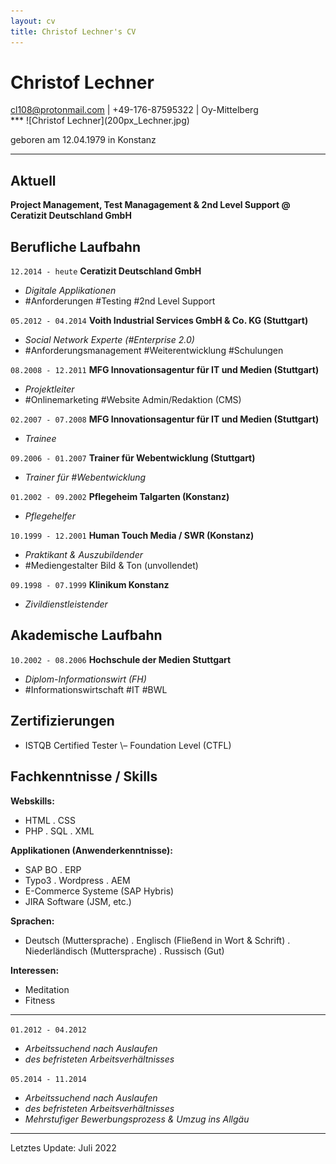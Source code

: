 ```yaml
---
layout: cv
title: Christof Lechner's CV
---
```

# Christof Lechner

<div id="webaddress">
<a href="mailto:cl108@protonmail.com">cl108@protonmail.com</a> | +49-176-87595322
| Oy-Mittelberg<br />
</div>
***
![Christof Lechner](200px_Lechner.jpg)      

geboren am 12.04.1979 in Konstanz

***

## Aktuell

**Project Management, Test Managagement & 2nd Level Support @ Ceratizit Deutschland GmbH**

## Berufliche Laufbahn

`12.2014 - heute`
__Ceratizit Deutschland GmbH__
- *Digitale Applikationen*
- \#Anforderungen \#Testing \#2nd Level Support

`05.2012 - 04.2014`
__Voith Industrial Services GmbH & Co. KG (Stuttgart)__
- *Social Network Experte (\#Enterprise 2.0)*
- \#Anforderungsmanagement \#Weiterentwicklung \#Schulungen

`08.2008 - 12.2011`
__MFG Innovationsagentur für IT und Medien (Stuttgart)__
- *Projektleiter*
- \#Onlinemarketing \#Website Admin/Redaktion (CMS)

`02.2007 - 07.2008`
__MFG Innovationsagentur für IT und Medien (Stuttgart)__
- *Trainee*

`09.2006 - 01.2007`
__Trainer für Webentwicklung (Stuttgart)__
- *Trainer für \#Webentwicklung*

`01.2002 - 09.2002`
__Pflegeheim Talgarten (Konstanz)__
- *Pflegehelfer*

`10.1999 - 12.2001`
__Human Touch Media / SWR (Konstanz)__
- *Praktikant & Auszubildender*
- \#Mediengestalter Bild & Ton (unvollendet)

`09.1998 - 07.1999`
__Klinikum Konstanz__
- *Zivildienstleistender*

<div style="page-break-after: always;"></div>

## Akademische Laufbahn

`10.2002 - 08.2006`
__Hochschule der Medien Stuttgart__
- *Diplom-Informationswirt (FH)*
- \#Informationswirtschaft \#IT \#BWL 

## Zertifizierungen
- ISTQB Certified Tester \– Foundation Level (CTFL)

## Fachkenntnisse / Skills

__Webskills:__
- HTML \. CSS
- PHP \. SQL \. XML

__Applikationen (Anwenderkenntnisse):__
- SAP BO \. ERP
- Typo3 \. Wordpress \. AEM
- E-Commerce Systeme (SAP Hybris)
- JIRA Software (JSM, etc.)

__Sprachen:__
- Deutsch (Muttersprache) \. Englisch (Fließend in Wort & Schrift) \. Niederländisch (Muttersprache) \. Russisch (Gut)

__Interessen:__
- Meditation
- Fitness

***

`01.2012 - 04.2012`
- *Arbeitssuchend nach Auslaufen*  
- *des befristeten Arbeitsverhältnisses*

`05.2014 - 11.2014`
- *Arbeitssuchend nach Auslaufen*  
- *des befristeten Arbeitsverhältnisses*
- *Mehrstufiger Bewerbungsprozess & Umzug ins Allgäu*

***
Letztes Update: Juli 2022

